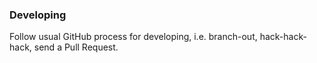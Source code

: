 ### Developing

Follow usual GitHub process for developing, i.e. branch-out, hack-hack-hack, send a Pull Request.

